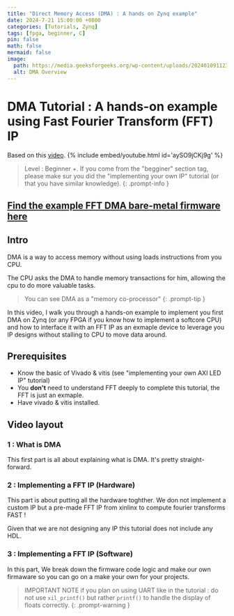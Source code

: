 ```yaml
---
title: "Direct Memory Access (DMA) : A hands on Zynq example"
date: 2024-7-21 15:00:00 +0800
categories: [Tutorials, Zynq]
tags: [fpga, beginner, C]
pin: false
math: false
mermaid: false
image:
  path: https://media.geeksforgeeks.org/wp-content/uploads/20240109112312/screen.png
  alt: DMA Overview
---
```


# DMA Tutorial : A hands-on example using Fast Fourier Transform (FFT) IP

Based on this [video](https://youtu.be/aySO9jCKj9g).
{% include embed/youtube.html id='aySO9jCKj9g' %}

> Level : Beginner +. If you come from the "begginer" section tag, please make sur you did the "implementing your own IP" tutorial (or that you have similar knowledge).
{: .prompt-info }

## [Find the example FFT DMA bare-metal firmware here](https://github.com/0BAB1/BRH_Tutorials/tree/main/4%20DMA%20tutorial)

## Intro

DMA is a way to access memory without using loads instructions from you CPU.

The CPU asks the DMA to handle memory transactions for him, allowing the cpu to do more valuable tasks.

> You can see DMA as a "memory co-processor"
{: .prompt-tip }

In this video, I walk you through a hands-on example to implement you first DMA on Zynq (or any FPGA if you know how to implement a softcore CPU) and how to interface it with an FFT IP as an exmaple device to leverage you IP designs without stalling to CPU to move data around.

## Prerequisites

- Know the basic of Vivado & vitis (see "implementing your own AXI LED IP" tutorial)
- You **don't** need to understand FFT deeply to complete this tutorial, the FFT is just an exmaple.
- Have vivado & vitis installed.

## Video layout

### 1 : What is DMA

This first part is all about explaining what is DMA. It's pretty straight-forward.

### 2 : Implementing a FFT IP (Hardware)

This part is about putting all the hardware toghther. We don not implement a custom IP but a pre-made FFT IP from xinlinx to compute fourier transforms FAST !

Given that we are not designing any IP this tutorial does not include any HDL.

### 3 : Implementing a FFT IP (Software)

In this part, We break down the firmware code logic and make our own firmaware so you can go on a make your own for your projects.

> IMPORTANT NOTE if you plan on using UART like in the tutorial : do not use ```xil_printf()``` but rather ```printf()``` to handle the display of floats correctly.
{: .prompt-warning }
